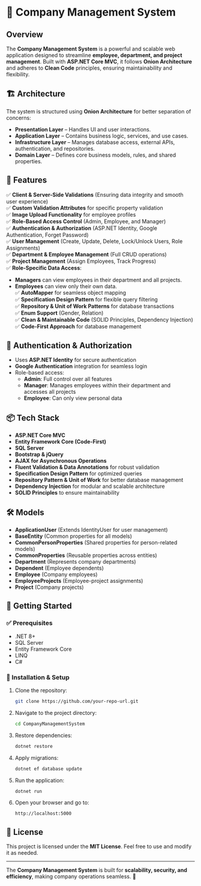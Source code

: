 # 📌 Company Management System

## Overview  
The **Company Management System** is a powerful and scalable web application designed to streamline **employee, department, and project management**. Built with **ASP.NET Core MVC**, it follows **Onion Architecture** and adheres to **Clean Code** principles, ensuring maintainability and flexibility.  

## 🏗️ Architecture  
The system is structured using **Onion Architecture** for better separation of concerns:  
- **Presentation Layer** – Handles UI and user interactions.  
- **Application Layer** – Contains business logic, services, and use cases.  
- **Infrastructure Layer** – Manages database access, external APIs, authentication, and repositories.  
- **Domain Layer** – Defines core business models, rules, and shared properties.  

## 🔑 Features  
✅ **Client & Server-Side Validations** (Ensuring data integrity and smooth user experience)  
✅ **Custom Validation Attributes** for specific property validation  
✅ **Image Upload Functionality** for employee profiles  
✅ **Role-Based Access Control** (Admin, Employee, and Manager)  
✅ **Authentication & Authorization** (ASP.NET Identity, Google Authentication, Forget Password)  
✅ **User Management** (Create, Update, Delete, Lock/Unlock Users, Role Assignments)  
✅ **Department & Employee Management** (Full CRUD operations)  
✅ **Project Management** (Assign Employees, Track Progress)  
✅ **Role-Specific Data Access**:  
   - **Managers** can view employees in their department and all projects.  
   - **Employees** can view only their own data.  
✅ **AutoMapper** for seamless object mapping  
✅ **Specification Design Pattern** for flexible query filtering  
✅ **Repository & Unit of Work Patterns** for database transactions  
✅ **Enum Support** (Gender, Relation)  
✅ **Clean & Maintainable Code** (SOLID Principles, Dependency Injection)  
✅ **Code-First Approach** for database management  

## 🔐 Authentication & Authorization  
- Uses **ASP.NET Identity** for secure authentication  
- **Google Authentication** integration for seamless login  
- Role-based access:  
   - **Admin**: Full control over all features  
   - **Manager**: Manages employees within their department and accesses all projects  
   - **Employee**: Can only view personal data  

## 📦 Tech Stack  
- **ASP.NET Core MVC**  
- **Entity Framework Core (Code-First)**  
- **SQL Server**  
- **Bootstrap & jQuery**  
- **AJAX for Asynchronous Operations**  
- **Fluent Validation & Data Annotations** for robust validation  
- **Specification Design Pattern** for optimized queries  
- **Repository Pattern & Unit of Work** for better database management  
- **Dependency Injection** for modular and scalable architecture  
- **SOLID Principles** to ensure maintainability  

## 🛠️ Models  
- **ApplicationUser** (Extends IdentityUser for user management)  
- **BaseEntity** (Common properties for all models)  
- **CommonPersonProperties** (Shared properties for person-related models)  
- **CommonProperties** (Reusable properties across entities)  
- **Department** (Represents company departments)  
- **Dependent** (Employee dependents)  
- **Employee** (Company employees)  
- **EmployeeProjects** (Employee-project assignments)  
- **Project** (Company projects)  

## 🚀 Getting Started  
### ✅ Prerequisites  
- .NET 8+  
- SQL Server  
- Entity Framework Core  
- LINQ  
- C#  

### 🔧 Installation & Setup  
1. Clone the repository:
   ```sh
   git clone https://github.com/your-repo-url.git
   ```
2. Navigate to the project directory:
   ```sh
   cd CompanyManagementSystem
   ```
3. Restore dependencies:
   ```sh
   dotnet restore
   ```
4. Apply migrations:
   ```sh
   dotnet ef database update
   ```
5. Run the application:
   ```sh
   dotnet run
   ```
6. Open your browser and go to:
   ```
   http://localhost:5000
   ```

## 📜 License  
This project is licensed under the **MIT License**. Feel free to use and modify it as needed.  

---  
The **Company Management System** is built for **scalability, security, and efficiency**, making company operations seamless. 🚀
